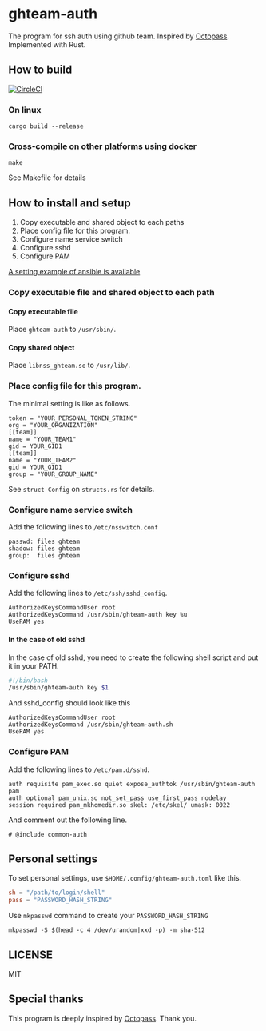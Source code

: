 # ghteam-auth

The program for ssh auth using github team.
Inspired by [Octopass](https://github.com/linyows/octopass).
Implemented with Rust.

## How to build

[![CircleCI](https://circleci.com/gh/yasuyuky/ghteam-auth.svg?style=svg)](https://circleci.com/gh/yasuyuky/ghteam-auth)

### On linux

```
cargo build --release
```

### Cross-compile on other platforms using docker

```
make
```

See Makefile for details

## How to install and setup

1. Copy executable and shared object to each paths
2. Place config file for this program.
3. Configure name service switch
4. Configure sshd
5. Configure PAM

[A setting example of ansible is available](https://github.com/yasuyuky/ghteam-auth/blob/master/ansible/)

### Copy executable file and shared object to each path

#### Copy executable file

Place `ghteam-auth` to `/usr/sbin/`.

#### Copy shared object

Place `libnss_ghteam.so` to `/usr/lib/`.

### Place config file for this program.

The minimal setting is like as follows.

```
token = "YOUR_PERSONAL_TOKEN_STRING"
org = "YOUR_ORGANIZATION"
[[team]]
name = "YOUR_TEAM1"
gid = YOUR_GID1
[[team]]
name = "YOUR_TEAM2"
gid = YOUR_GID1
group = "YOUR_GROUP_NAME"
```

See `struct Config` on `structs.rs` for details.

### Configure name service switch

Add the following lines to `/etc/nsswitch.conf`

```
passwd: files ghteam
shadow: files ghteam
group:  files ghteam
```

### Configure sshd

Add the following lines to `/etc/ssh/sshd_config`.

```
AuthorizedKeysCommandUser root
AuthorizedKeysCommand /usr/sbin/ghteam-auth key %u
UsePAM yes
```

#### In the case of old sshd

In the case of old sshd, you need to create the following shell script and put it in your PATH.

```ghteam-auth.sh
#!/bin/bash
/usr/sbin/ghteam-auth key $1
```

And sshd_config should look like this

```
AuthorizedKeysCommandUser root
AuthorizedKeysCommand /usr/sbin/ghteam-auth.sh
UsePAM yes
```

### Configure PAM

Add the following lines to `/etc/pam.d/sshd`.

```
auth requisite pam_exec.so quiet expose_authtok /usr/sbin/ghteam-auth pam
auth optional pam_unix.so not_set_pass use_first_pass nodelay
session required pam_mkhomedir.so skel: /etc/skel/ umask: 0022
```

And comment out the following line.

```
# @include common-auth
```

## Personal settings

To set personal settings, use `$HOME/.config/ghteam-auth.toml` like this.

```toml
sh = "/path/to/login/shell"
pass = "PASSWORD_HASH_STRING"
```

Use `mkpasswd` command to create your `PASSWORD_HASH_STRING`

```
mkpasswd -S $(head -c 4 /dev/urandom|xxd -p) -m sha-512
```


## LICENSE

MIT

## Special thanks

This program is deeply inspired by [Octopass](https://github.com/linyows/octopass).
Thank you.
